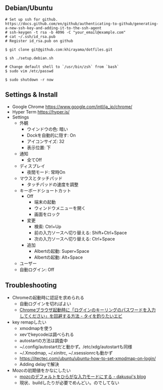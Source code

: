 ## Debian/Ubuntu

```
# Set up ssh for github. https://docs.github.com/en/github/authenticating-to-github/generating-a-new-ssh-key-and-adding-it-to-the-ssh-agent
# ssh-keygen -t rsa -b 4096 -C "your_email@example.com"
# cat ~/.ssh/id_rsa.pub
# Register id_rsa.pub on github

$ git clone git@github.com:khirayama/dotfiles.git

$ sh ./setup.debian.sh

# Change default shell to `/usr/bin/zsh` from `bash`
$ sudo vim /etc/passwd

$ sudo shutdown -r now
```

## Settings & Install

- Google Chrome https://www.google.com/intl/ja_jp/chrome/
- Hyper Term https://hyper.is/
- Settings
  - 外観
    - ウインドウの色: 暗い
    - Dockを自動的に隠す: On
    - アイコンサイズ: 32
    - 表示位置: 下
  - 通知
    - 全てOff
  - ディスプレイ
    - 夜間モード: 常時On
  - マウスとタッチパッド
    - タッチパッドの速度を調整
  - キーボードショートカット
    - Off
      - 端末の起動
      - ウィンドウメニューを開く
      - 画面をロック
    - 変更
      - 検索: Ctrl+Up
      - 前の入力ソースへ切り替える: Shift+Ctrl+Space
      - 次の入力ソースへ切り替える: Ctrl+Space
    - 追加
      - Albertの起動: Super+Space
      - Albertの起動: Alt+Space
   - ユーザー
    - 自動ログイン: Off

## Troubleshooting

- Chromeの起動時に認証を求められる
  - 自動ログインを切ればよい
  - [Chromeブラウザ起動時に「ログインのキーリングのパスワードを入力してください」を回避する方法 - タイを釣りたいエビ](https://ebiss.hatenablog.com/entry/2019/02/10/200000)
- key remapしたい
  - xmodmapを使う
  - xevでkeycodeは調べられる
  - autostartの方法は調査中
  - ~/.config/autostartだと動かず。/etc/xdg/autostartも同様
  - ~/.Xmodmap, ~/.xinitrc, ~/.xsessionrcも動かず
  - https://itectec.com/ubuntu/ubuntu-how-to-set-xmodmap-on-login/
  - Adding delayで解決
- Mozcの初期値をかなにしたい
  - [mozcのデフォルトをひらがな入力モードにする - dakusui's blog](http://dakusui.hatenablog.com/entry/2017/09/24/160400)
  - 現状、buildしたりが必要でめんどい。のでしてない
